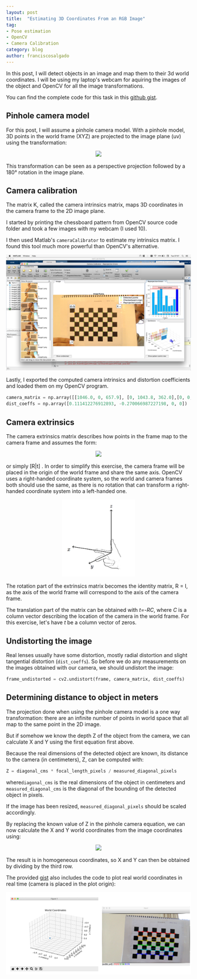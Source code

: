 ```yaml
---
layout: post
title:  "Estimating 3D Coordinates From an RGB Image"
tag:
- Pose estimation
- OpenCV
- Camera Calibration
category: blog
author: franciscosalgado
---
```


In this post, I will detect objects in an image and map them to their 3d world coordinates. I will be using my laptop's webcam for aquiring the images of the object and OpenCV for all the image transformations.

You can find the complete code for this task in this [github gist](https://gist.github.com/d3rezz/b956501d5b1f73b8092b2531981c86c6).

## Pinhole camera model
For this post, I will assume a pinhole camera model. With a pinhole model, 3D points in the world frame (XYZ) are projected to the image plane (uv) using the transformation:
<div align="center">
	<img src="https://latex.codecogs.com/svg.latex?s%20%5Cbegin%7Bbmatrix%7D%20u%5C%5C%20v%5C%5C%201%20%5Cend%7Bbmatrix%7D%20%3DK%20%5Cbegin%7Bbmatrix%7D%20r_%7B11%7D%20%26%20r_%7B12%7D%20%26%20r_%7B13%7D%20%26%20t_%7B1%7D%5C%5C%20r_%7B21%7D%20%26%20r_%7B22%7D%20%26%20r_%7B23%7D%20%26%20t_%7B2%7D%5C%5C%20r_%7B31%7D%20%26%20r_%7B32%7D%20%26%20r_%7B33%7D%20%26%20t_%7B3%7D%20%5Cend%7Bbmatrix%7D%20%5Cbegin%7Bbmatrix%7D%20X%5C%5C%20Y%5C%5C%20Z%5C%5C%201%20%5Cend%7Bbmatrix%7D"/>
</div>

This transformation can be seen as a perspective projection followed by a 180° rotation in the image plane.


## Camera calibration
The matrix K, called the camera intrinsics matrix, maps 3D coordinates in the camera frame to the 2D image plane.

I started by printing the chessboard pattern from OpenCV source code folder and took a few images with my webcam (I used 10).

I then used Matlab's ```cameraCalibrator``` to estimate my intrinsics matrix. I found this tool much more powerful than OpenCV's alternative.
<div align="center">
	<img src="/assets/post_images/2019-08-10-2d_rgb_to_3d/calibration.png"/>
</div>

Lastly, I exported the computed camera intrinsics and distortion coefficients and loaded them on my OpenCV program.

```python
camera_matrix = np.array([[1046.0, 0, 657.9], [0, 1043.8, 362.0],[0, 0, 1]])
dist_coeffs = np.array([0.111412276912893, -0.270066987227198, 0, 0])
```



## Camera extrinsics
The camera extrinsics matrix describes how points in the frame map to the camera frame and assumes the form:
<div align="center">
	<img src="https://latex.codecogs.com/svg.latex?%5Cbegin%7Bbmatrix%7D%20r_%7B11%7D%20%26%20r_%7B12%7D%20%26%20r_%7B13%7D%20%26%20t_1%5C%5C%20r_%7B21%7D%20%26%20r_%7B22%7D%20%26%20r_%7B23%7D%20%26%20t_2%5C%5C%20r_%7B31%7D%20%26%20r_%7B32%7D%20%26%20r_%7B33%7D%20%26%20t_3%20%5Cend%7Bbmatrix%7D"/>
</div>

or simply [R|t] .
In order to simplify this exercise, the camera frame will be placed in the origin of the world frame and share the same axis. OpenCV uses a right-handed coordinate system, so the world and camera frames both should use the same, as there is no rotation that can transform a right-handed coordinate system into a left-handed one.

<div align="center">
	<img src="/assets/post_images/2019-08-10-2d_rgb_to_3d/right_hand_frame.png" width="200" />
</div>


The rotation part of the extrinsics matrix becomes the identity matrix, R = I, as the axis of the world frame will correspond to the axis of the camera frame.

The translation part of the matrix can be obtained with *t=-RC*, where *C* is a column vector describing the location of the camera in the world frame. For this exercise, let's have *t* be a column vector of zeros.

## Undistorting the image
Real lenses usually have some distortion, mostly radial distortion and slight tangential distortion (```dist_coeffs```). So before we do any measurements on the images obtained with our camera, we should undistort the image:

```python
frame_undistorted = cv2.undistort(frame, camera_matrix, dist_coeffs)
```

## Determining distance to object in meters
The projection done when using the pinhole camera model is a one way transformation: there are an infinite number of points in world space that all map to the same point in the 2D image.

But if somehow we know the depth Z of the object from the camera, we can calculate X and Y using the first equation first above.

Because the real dimensions of the detected object are known, its distance to the camera (in centimeters), Z, can be computed with:

```python
Z = diagonal_cms * focal_length_pixels / measured_diagonal_pixels
```
where```diagonal_cms``` is the real dimensions of the object in centimeters and  ```measured_diagonal_cms``` is the diagonal of the bounding of the detected object in pixels.

If the image has been resized, ```measured_diagonal_pixels``` should be scaled accordingly.


By replacing the known value of Z in the pinhole camera equation, we can now calculate the X and Y world coordinates from the image coordinates using:

<div align="center">
	<img src="https://latex.codecogs.com/svg.latex?s%5E%7B-1%7D%5Cbegin%7Bbmatrix%7D%20X%5C%5C%20Y%5C%5C%201%20%5Cend%7Bbmatrix%7D%20%3D%20%5Cbegin%7Bbmatrix%7D%20r_%7B11%7D%20%26%20r_%7B12%7D%20%26%20Z%5Ctimes%20r_%7B13%7D%20&plus;%20t_%7B1%7D%5C%5C%20r_%7B21%7D%20%26%20r_%7B22%7D%20%26%20Z%5Ctimes%20r_%7B23%7D%20&plus;%20t_%7B2%7D%5C%5C%20r_%7B31%7D%20%26%20r_%7B32%7D%20%26%20Z%5Ctimes%20r_%7B33%7D%20&plus;%20t_%7B3%7D%20%5Cend%7Bbmatrix%7D%20K%5E%7B-1%7D%20%5Cbegin%7Bbmatrix%7D%20u%5C%5C%20v%5C%5C%201%20%5Cend%7Bbmatrix%7D"/>
</div>

The result is in homogeneous coordinates, so X and Y can then be obtained by dividing by the third row.

The provided [gist](https://gist.github.com/d3rezz/b956501d5b1f73b8092b2531981c86c6) also includes the code to plot real world coordinates in real time (camera is placed in the plot origin):

<div align="center">
	<img src="/assets/post_images/2019-08-10-2d_rgb_to_3d/location.png"/>
</div>
